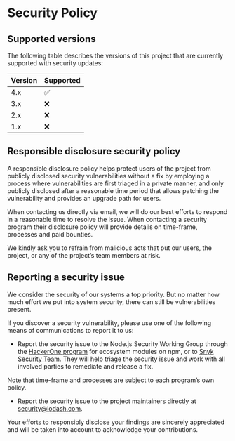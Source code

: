 # Security Policy

## Supported versions

The following table describes the versions of this project that are currently supported with security updates:

| Version | Supported          |
| ------- | ------------------ |
| 4.x     | :white_check_mark: |
| 3.x     | :x:                |
| 2.x     | :x:                |
| 1.x     | :x:                |

## Responsible disclosure security policy

A responsible disclosure policy helps protect users of the project from publicly disclosed security vulnerabilities without a fix by employing a process where vulnerabilities are first triaged in a private manner, and only publicly disclosed after a reasonable time period that allows patching the vulnerability and provides an upgrade path for users.

When contacting us directly via email, we will do our best efforts to respond in a reasonable time to resolve the issue. When contacting a security program their disclosure policy will provide details on time-frame, processes and paid bounties.

We kindly ask you to refrain from malicious acts that put our users, the project, or any of the project’s team members at risk.

## Reporting a security issue

We consider the security of our systems a top priority. But no matter how much effort we put into system security, there can still be vulnerabilities present.

If you discover a security vulnerability, please use one of the following means of communications to report it to us:

-   Report the security issue to the Node.js Security Working Group through the [HackerOne program](https://hackerone.com/nodejs-ecosystem) for ecosystem modules on npm, or to [Snyk Security Team](https://snyk.io/vulnerability-disclosure). They will help triage the security issue and work with all involved parties to remediate and release a fix.

Note that time-frame and processes are subject to each program’s own policy.

-   Report the security issue to the project maintainers directly at [security@lodash.com](mailto:security@lodash.com).

Your efforts to responsibly disclose your findings are sincerely appreciated and will be taken into account to acknowledge your contributions.
